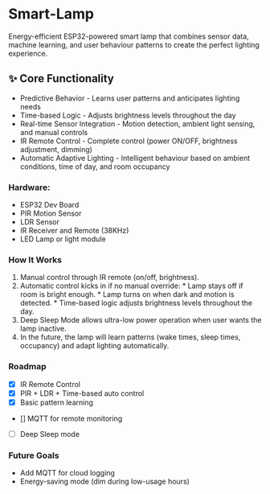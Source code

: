 # Smart-Lamp

Energy-efficient ESP32-powered smart lamp that combines sensor data, machine learning, and user behaviour patterns to create the perfect lighting experience.

## ✨ Core Functionality
  * Predictive Behavior - Learns user patterns and anticipates lighting needs
  * Time-based Logic - Adjusts brightness levels throughout the day
  * Real-time Sensor Integration - Motion detection, ambient light sensing, and manual controls
  * IR Remote Control - Complete control (power ON/OFF, brightness adjustment, dimming)
  * Automatic Adaptive Lighting - Intelligent behaviour based on ambient conditions, time of day, and room occupancy

### Hardware:

  * ESP32 Dev Board
  * PIR Motion Sensor
  * LDR Sensor
  * IR Receiver and Remote (38KHz)
  * LED Lamp or light module

### How It Works
  1) Manual control through IR remote (on/off, brightness).
  2) Automatic control kicks in if no manual override:
    * Lamp stays off if room is bright enough.
    * Lamp turns on when dark and motion is detected.
    * Time-based logic adjusts brightness levels throughout the day.
  3) Deep Sleep Mode allows ultra-low power operation when user wants the lamp inactive.
  4) In the future, the lamp will learn patterns (wake times, sleep times, occupancy) and adapt lighting automatically.

### Roadmap
- [x] IR Remote Control
- [x] PIR + LDR + Time-based auto control
- [x] Basic pattern learning
- [] MQTT for remote monitoring
- [ ] Deep Sleep mode

### Future Goals
  * Add MQTT for cloud logging
  * Energy-saving mode (dim during low-usage hours)
